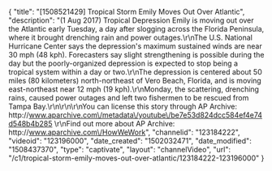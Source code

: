 {
    "title": "[1508521429] Tropical Storm Emily Moves Out Over Atlantic",
    "description": "(1 Aug 2017) Tropical Depression Emily is moving out over the Atlantic early Tuesday, a day after slogging across the Florida Peninsula, where it brought drenching rain and power outages.\r\nThe U.S. National Hurricane Center says the depression's maximum sustained winds are near 30 mph (48 kph). Forecasters say slight strengthening is possible during the day but the poorly-organized depression is expected to stop being a tropical system within a day or two.\r\nThe depression is centered about 50 miles (80 kilometers) north-northeast of Vero Beach, Florida, and is moving east-northeast near 12 mph (19 kph).\r\nMonday, the scattering, drenching rains, caused power outages and left two fishermen to be rescued from Tampa Bay.\r\n\r\n\r\nYou can license this story through AP Archive: http:\/\/www.aparchive.com\/metadata\/youtube\/be7e53d824dcc584ef4e74d548b4b285 \r\nFind out more about AP Archive: http:\/\/www.aparchive.com\/HowWeWork",
    "channelid": "123184222",
    "videoid": "123196000",
    "date_created": "1502032471",
    "date_modified": "1508437370",
    "type": "captivate",
    "layout": "channelVideo",
    "url": "\/c1\/tropical-storm-emily-moves-out-over-atlantic\/123184222-123196000"
}